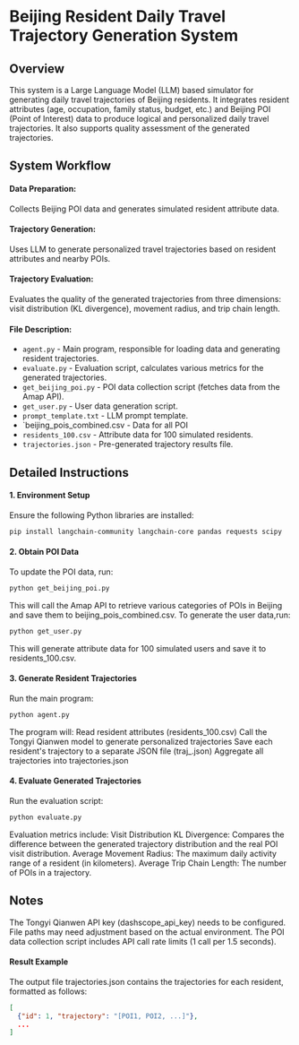 # Beijing Resident Daily Travel Trajectory Generation System

## Overview
This system is a Large Language Model (LLM) based simulator for generating daily travel trajectories of Beijing residents. It integrates resident attributes (age, occupation, family status, budget, etc.) and Beijing POI (Point of Interest) data to produce logical and personalized daily travel trajectories. It also supports quality assessment of the generated trajectories.

## System Workflow
#### Data Preparation:
Collects Beijing POI data and generates simulated resident attribute data.
#### Trajectory Generation:
Uses LLM to generate personalized travel trajectories based on resident attributes and nearby POIs.
#### Trajectory Evaluation:
Evaluates the quality of the generated trajectories from three dimensions: visit distribution (KL divergence), movement radius, and trip chain length.
#### File Description:
- `agent.py` - Main program, responsible for loading data and generating resident trajectories.
- `evaluate.py` - Evaluation script, calculates various metrics for the generated trajectories.
- `get_beijing_poi.py` - POI data collection script (fetches data from the Amap API).
- `get_user.py` - User data generation script.
- `prompt_template.txt` - LLM prompt template.
- `beijing_pois_combined.csv - Data for all POI
- `residents_100.csv` - Attribute data for 100 simulated residents.
- `trajectories.json` - Pre-generated trajectory results file.

## Detailed Instructions
#### 1. Environment Setup
Ensure the following Python libraries are installed:
```bash
pip install langchain-community langchain-core pandas requests scipy
```
#### 2. Obtain POI Data
To update the POI data, run:
```bash
python get_beijing_poi.py
```
This will call the Amap API to retrieve various categories of POIs in Beijing and save them to beijing_pois_combined.csv.
To generate the user data,run:
```bash
python get_user.py
```
This will generate attribute data for 100 simulated users and save it to residents_100.csv.
#### 3. Generate Resident Trajectories
Run the main program:
```bash
python agent.py
```
The program will:
Read resident attributes (residents_100.csv)
Call the Tongyi Qianwen model to generate personalized trajectories
Save each resident's trajectory to a separate JSON file (traj_<id>.json)
Aggregate all trajectories into trajectories.json
#### 4. Evaluate Generated Trajectories
Run the evaluation script:
```bash
python evaluate.py
```
Evaluation metrics include:
Visit Distribution KL Divergence: Compares the difference between the generated trajectory distribution and the real POI visit distribution.
Average Movement Radius: The maximum daily activity range of a resident (in kilometers).
Average Trip Chain Length: The number of POIs in a trajectory.
## Notes
The Tongyi Qianwen API key (dashscope_api_key) needs to be configured.
File paths may need adjustment based on the actual environment.
The POI data collection script includes API call rate limits (1 call per 1.5 seconds).
#### Result Example
The output file trajectories.json contains the trajectories for each resident, formatted as follows:
```json
[
  {"id": 1, "trajectory": "[POI1, POI2, ...]"},
  ...
]
```